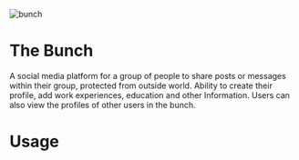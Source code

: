 ![bunch](https://user-images.githubusercontent.com/81346987/196438180-dd205212-5e1e-4c20-bf4d-e1db26208910.jpg)

# The Bunch
A social media platform for a group of people to share posts or messages within their group, protected from outside world. Ability to create their profile, add work experiences, education and other Information. Users can also view the profiles of other users in the bunch.

# Usage

